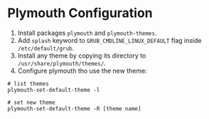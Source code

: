 # Plymouth Configuration

1. Install packages `plymouth` and `plymouth-themes`.
2. Add `splash` keyword to `GRUB_CMDLINE_LINUX_DEFAULT` flag inside `/etc/default/grub`.
3. Install any theme by copying its directory to `/usr/share/plymouth/themes/`.
4. Configure plymouth tho use the new theme:
```
# list themes
plymouth-set-default-theme -l

# set new theme
plymouth-set-default-theme -R [theme name]
```